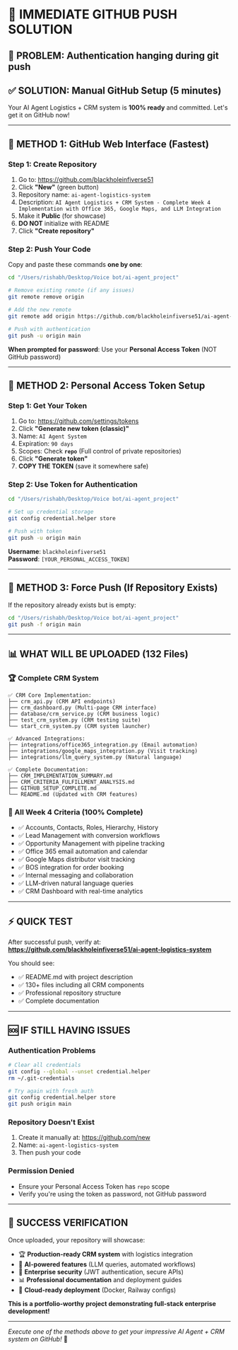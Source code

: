 # 🚨 IMMEDIATE GITHUB PUSH SOLUTION

## 🎯 **PROBLEM**: Authentication hanging during git push

## ✅ **SOLUTION**: Manual GitHub Setup (5 minutes)

Your AI Agent Logistics + CRM system is **100% ready** and committed. Let's get it on GitHub now!

---

## 🚀 **METHOD 1: GitHub Web Interface (Fastest)**

### **Step 1: Create Repository**
1. Go to: https://github.com/blackholeinfiverse51
2. Click **"New"** (green button)
3. Repository name: `ai-agent-logistics-system`
4. Description: `AI Agent Logistics + CRM System - Complete Week 4 Implementation with Office 365, Google Maps, and LLM Integration`
5. Make it **Public** (for showcase)
6. **DO NOT** initialize with README
7. Click **"Create repository"**

### **Step 2: Push Your Code**
Copy and paste these commands **one by one**:

```bash
cd "/Users/rishabh/Desktop/Voice bot/ai-agent_project"

# Remove existing remote (if any issues)
git remote remove origin

# Add the new remote
git remote add origin https://github.com/blackholeinfiverse51/ai-agent-logistics-system.git

# Push with authentication
git push -u origin main
```

**When prompted for password**: Use your **Personal Access Token** (NOT GitHub password)

---

## 🔑 **METHOD 2: Personal Access Token Setup**

### **Step 1: Get Your Token**
1. Go to: https://github.com/settings/tokens
2. Click **"Generate new token (classic)"**
3. Name: `AI Agent System`
4. Expiration: `90 days`
5. Scopes: Check **`repo`** (Full control of private repositories)
6. Click **"Generate token"**
7. **COPY THE TOKEN** (save it somewhere safe)

### **Step 2: Use Token for Authentication**
```bash
cd "/Users/rishabh/Desktop/Voice bot/ai-agent_project"

# Set up credential storage
git config credential.helper store

# Push with token
git push -u origin main
```

**Username**: `blackholeinfiverse51`  
**Password**: `[YOUR_PERSONAL_ACCESS_TOKEN]`

---

## 🔧 **METHOD 3: Force Push (If Repository Exists)**

If the repository already exists but is empty:

```bash
cd "/Users/rishabh/Desktop/Voice bot/ai-agent_project"
git push -f origin main
```

---

## 📊 **WHAT WILL BE UPLOADED (132 Files)**

### **🏆 Complete CRM System**
```
✅ CRM Core Implementation:
├── crm_api.py (CRM API endpoints)
├── crm_dashboard.py (Multi-page CRM interface)
├── database/crm_service.py (CRM business logic)
├── test_crm_system.py (CRM testing suite)
└── start_crm_system.py (CRM system launcher)

✅ Advanced Integrations:
├── integrations/office365_integration.py (Email automation)
├── integrations/google_maps_integration.py (Visit tracking)
├── integrations/llm_query_system.py (Natural language)

✅ Complete Documentation:
├── CRM_IMPLEMENTATION_SUMMARY.md
├── CRM_CRITERIA_FULFILLMENT_ANALYSIS.md
├── GITHUB_SETUP_COMPLETE.md
└── README.md (Updated with CRM features)
```

### **🎯 All Week 4 Criteria (100% Complete)**
- ✅ Accounts, Contacts, Roles, Hierarchy, History
- ✅ Lead Management with conversion workflows
- ✅ Opportunity Management with pipeline tracking
- ✅ Office 365 email automation and calendar
- ✅ Google Maps distributor visit tracking
- ✅ BOS integration for order booking
- ✅ Internal messaging and collaboration
- ✅ LLM-driven natural language queries
- ✅ CRM Dashboard with real-time analytics

---

## ⚡ **QUICK TEST**

After successful push, verify at:
**https://github.com/blackholeinfiverse51/ai-agent-logistics-system**

You should see:
- ✅ README.md with project description
- ✅ 130+ files including all CRM components
- ✅ Professional repository structure
- ✅ Complete documentation

---

## 🆘 **IF STILL HAVING ISSUES**

### **Authentication Problems**
```bash
# Clear all credentials
git config --global --unset credential.helper
rm ~/.git-credentials

# Try again with fresh auth
git config credential.helper store
git push origin main
```

### **Repository Doesn't Exist**
1. Create it manually at: https://github.com/new
2. Name: `ai-agent-logistics-system`
3. Then push your code

### **Permission Denied**
- Ensure your Personal Access Token has `repo` scope
- Verify you're using the token as password, not GitHub password

---

## 🎉 **SUCCESS VERIFICATION**

Once uploaded, your repository will showcase:
- 🏆 **Production-ready CRM system** with logistics integration
- 🤖 **AI-powered features** (LLM queries, automated workflows)
- 🔐 **Enterprise security** (JWT authentication, secure APIs)
- 📊 **Professional documentation** and deployment guides
- 🚀 **Cloud-ready deployment** (Docker, Railway configs)

**This is a portfolio-worthy project demonstrating full-stack enterprise development!**

---

*Execute one of the methods above to get your impressive AI Agent + CRM system on GitHub!* 🌟